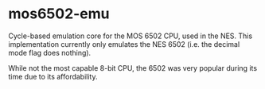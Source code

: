 # mos6502-emu

Cycle-based emulation core for the MOS 6502 CPU, used in the NES. This implementation currently only emulates the NES 6502 (i.e. the decimal mode flag does nothing).

While not the most capable 8-bit CPU, the 6502 was very popular during its time due to its affordability.

